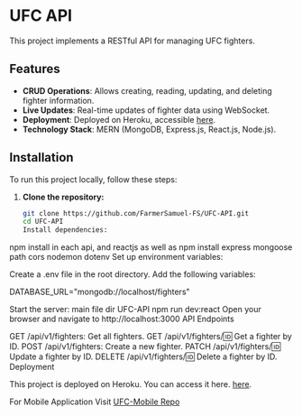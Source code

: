 # UFC API

This project implements a RESTful API for managing UFC fighters.

## Features

- **CRUD Operations**: Allows creating, reading, updating, and deleting fighter information.
- **Live Updates**: Real-time updates of fighter data using WebSocket.
- **Deployment**: Deployed on Heroku, accessible [here](https://ufc-api-demo-e18d3cbd0a55.herokuapp.com).
- **Technology Stack**: MERN (MongoDB, Express.js, React.js, Node.js).

## Installation

To run this project locally, follow these steps:

1. **Clone the repository:**
   ```bash
   git clone https://github.com/FarmerSamuel-FS/UFC-API.git
   cd UFC-API
   Install dependencies:
   ```

npm install in each api, and reactjs as well as
npm install express mongoose path cors nodemon dotenv
Set up environment variables:

Create a .env file in the root directory.
Add the following variables:

DATABASE_URL="mongodb://localhost/fighters"

Start the server:
main file dir UFC-API
npm run dev:react
Open your browser and navigate to http://localhost:3000
API Endpoints

GET /api/v1/fighters: Get all fighters.
GET /api/v1/fighters/:id: Get a fighter by ID.
POST /api/v1/fighters: Create a new fighter.
PATCH /api/v1/fighters/:id: Update a fighter by ID.
DELETE /api/v1/fighters/:id: Delete a fighter by ID.
Deployment

This project is deployed on Heroku. You can access it here.
[here](https://ufc-api-demo-e18d3cbd0a55.herokuapp.com).

For Mobile Application Visit [UFC-Mobile Repo](https://github.com/FarmerSamuel-FS/UFC-Mobile)
